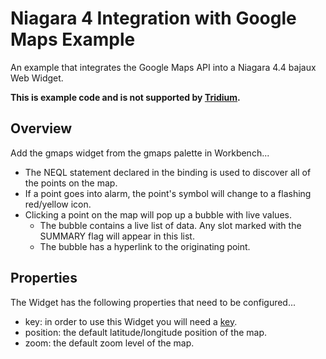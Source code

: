 # Niagara 4 Integration with Google Maps Example

An example that integrates the Google Maps API into a Niagara 4.4 bajaux Web Widget.

**This is example code and is not supported by [Tridium](https://www.tridium.com/).**

## Overview

Add the gmaps widget from the gmaps palette in Workbench...

* The NEQL statement declared in the binding is used to discover all of the points on the map. 
* If a point goes into alarm, the point's symbol will change to a flashing red/yellow icon. 
* Clicking a point on the map will pop up a bubble with live values.
  * The bubble contains a live list of data. Any slot marked with the SUMMARY flag will appear in this list.
  * The bubble has a hyperlink to the originating point.

## Properties

The Widget has the following properties that need to be configured...

* key: in order to use this Widget you will need a [key](https://developers.google.com/maps/documentation/javascript/get-api-key).
* position: the default latitude/longitude position of the map.
* zoom: the default zoom level of the map.